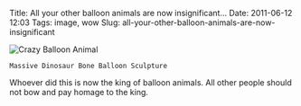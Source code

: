 Title: All your other balloon animals are now insignificant...
Date: 2011-06-12 12:03
Tags: image, wow
Slug: all-your-other-balloon-animals-are-now-insignificant
  

![Crazy Balloon Animal](http://fastcache.gawkerassets.com/assets/images/4/2011/06/xlarge_larry-moss-spinosaurus.jpg)

    Massive Dinosaur Bone Balloon Sculpture

Whoever did this is now the king of balloon animals. All other people should
not bow and pay homage to the king.

